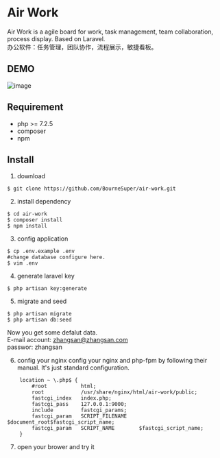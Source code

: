 # Air Work
Air Work is a agile board for work, task management, team collaboration, process display. Based on Laravel.<br/>
办公软件：任务管理，团队协作，流程展示，敏捷看板。

## DEMO
<!-- [DEMO site（data won't save for long）](http://ec2-18-166-11-79.ap-east-1.compute.amazonaws.com/login "Air Work (data won't save for long)") -->
![image](https://github.com/BourneSuper/air-work/blob/master/README.gif)

## Requirement
- php >= 7.2.5
- composer
- npm

## Install
1. download
```shell
$ git clone https://github.com/BourneSuper/air-work.git
```
2. install dependency
```shell
$ cd air-work
$ composer install
$ npm install
```
3. config application
```shell
$ cp .env.example .env
#change database configure here.
$ vim .env 
```
4. generate laravel key
```shell
$ php artisan key:generate
```
5. migrate and seed
```shell
$ php artisan migrate
$ php artisan db:seed
```
Now you get some defalut data. <br/>
E-mail account: zhangsan@zhangsan.com <br/>
passwor: zhangsan

6. config your nginx
config your nginx and php-fpm by following their manual. It's just standard configuration.
```shell
    location ~ \.php$ {
        #root           html;
        root            /usr/share/nginx/html/air-work/public;
        fastcgi_index   index.php;
        fastcgi_pass    127.0.0.1:9000;
        include         fastcgi_params;
        fastcgi_param   SCRIPT_FILENAME    $document_root$fastcgi_script_name;
        fastcgi_param   SCRIPT_NAME        $fastcgi_script_name;
    }
```
7. open your brower and try it



